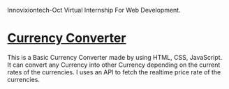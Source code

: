 Innovixiontech-Oct Virtual Internship For Web Development.

# [Currency Converter](https://kumarrahul01.github.io/Innovixiontech-Oct-Task-1/)


This is a Basic Currency Converter made by using HTML, CSS, JavaScript.
It can convert any Currency into other Currency depending on the current rates of the currencies.
I uses an API to fetch the realtime price rate of the currencies. 
